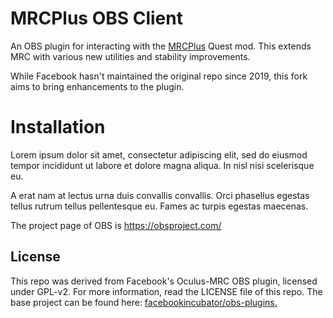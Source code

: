 # MRCPlus OBS Client

An OBS plugin for interacting with the [MRCPlus](https://www.github.com/Raemien/MRCPlus) Quest mod.
This extends MRC with various new utilities and stability improvements.

While Facebook hasn't maintained the original repo since 2019, this fork aims to bring enhancements to the plugin.

# Installation
Lorem ipsum dolor sit amet, consectetur adipiscing elit, sed do eiusmod tempor incididunt ut labore et dolore magna aliqua. In nisl nisi scelerisque eu.

A erat nam at lectus urna duis convallis convallis. Orci phasellus egestas tellus rutrum tellus pellentesque eu. Fames ac turpis egestas maecenas.

The project page of OBS is https://obsproject.com/


## License
This repo was derived from Facebook's Oculus-MRC OBS plugin, licensed under GPL-v2.
For more information, read the LICENSE file of this repo. The base project can be found here: [facebookincubator/obs-plugins.](https://www.github.com/facebookincubator/obs-plugins)
